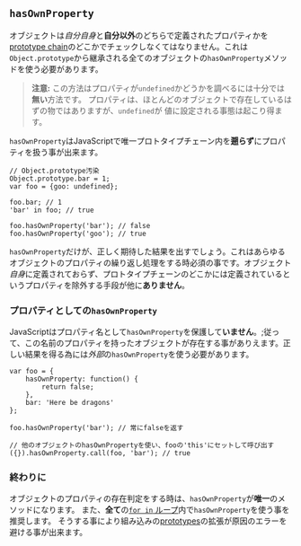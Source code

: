 ## `hasOwnProperty`

オブジェクトは*自分自身*と**自分以外**のどちらで定義されたプロパティかを[prototype chain](#object.prototype)のどこかでチェックしなくてはなりません。これは`Object.prototype`から継承される全てのオブジェクトの`hasOwnProperty`メソッドを使う必要があります。

> **注意:** この方法はプロパティが`undefined`かどうかを調べるには十分では**無い**方法です。
> プロパティは、ほとんどのオブジェクトで存在しているはずの物ではありますが、`undefined`が
> 値に設定される事態は起こり得ます。

`hasOwnProperty`はJavaScriptで唯一プロトタイプチェーン内を**遡らず**にプロパティを扱う事が出来ます。

    // Object.prototype汚染
    Object.prototype.bar = 1; 
    var foo = {goo: undefined};

    foo.bar; // 1
    'bar' in foo; // true

    foo.hasOwnProperty('bar'); // false
    foo.hasOwnProperty('goo'); // true

`hasOwnProperty`だけが、正しく期待した結果を出すでしょう。これはあらゆるオブジェクトのプロパティの繰り返し処理をする時必須の事です。オブジェクト*自身*に定義されておらず、プロトタイプチェーンのどこかには定義されているというプロパティを除外する手段が他に**ありません**。

### プロパティとしての`hasOwnProperty`

JavaScriptはプロパティ名として`hasOwnProperty`を保護して**いません**。;従って、この名前のプロパティを持ったオブジェクトが存在する事がありえます。正しい結果を得る為には*外部*の`hasOwnProperty`を使う必要があります。

    var foo = {
        hasOwnProperty: function() {
            return false;
        },
        bar: 'Here be dragons'
    };

    foo.hasOwnProperty('bar'); // 常にfalseを返す

    // 他のオブジェクトのhasOwnPropertyを使い、fooの'this'にセットして呼び出す
    ({}).hasOwnProperty.call(foo, 'bar'); // true

### 終わりに

オブジェクトのプロパティの存在判定をする時は、`hasOwnProperty`が**唯一**のメソッドになります。
また、**全て**の[`for in` ループ](#object.forinloop)内で`hasOwnProperty`を使う事を推奨します。
そうする事により組み込みの[prototypes](#object.prototype)の拡張が原因のエラーを避ける事が出来ます。


